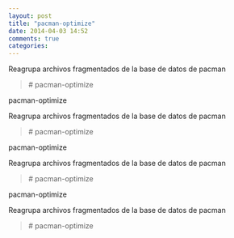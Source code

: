 ```yaml
---
layout: post
title: "pacman-optimize"
date: 2014-04-03 14:52
comments: true
categories: 
---
```

Reagrupa archivos fragmentados de la base de datos de pacman

>\# pacman-optimize

pacman-optimize

Reagrupa archivos fragmentados de la base de datos de pacman

>\# pacman-optimize

pacman-optimize

Reagrupa archivos fragmentados de la base de datos de pacman

>\# pacman-optimize

pacman-optimize

Reagrupa archivos fragmentados de la base de datos de pacman

>\# pacman-optimize

